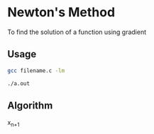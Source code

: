 # Newton's Method
To find the solution of a function using gradient

## Usage
```bash
gcc filename.c -lm
```
```bash
./a.out
```

## Algorithm
x<sub>n+1</sub>
